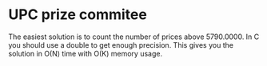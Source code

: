 # UPC prize commitee

The easiest solution is to count the number of prices above 5790.0000.
In C you should use a double to get enough precision.
This gives you the solution in O(N) time with O(K) memory usage.
